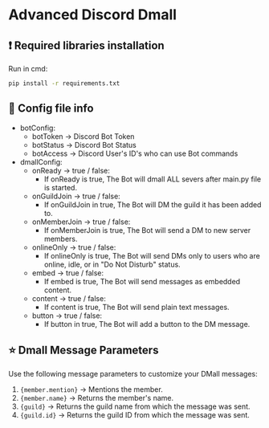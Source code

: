 # Advanced Discord Dmall

## ❗ Required libraries installation
Run in cmd:
```bash
pip install -r requirements.txt
```

## 📝 Config file info
- botConfig:
  - botToken -> Discord Bot Token
  - botStatus -> Discord Bot Status 
  - botAccess -> Discord User's ID's who can use Bot commands
- dmallConfig:
  - onReady -> true / false:
    - If onReady is true, The Bot will dmall ALL severs after main.py file is started.
  - onGuildJoin -> true / false:
    - If onGuildJoin in true, The Bot will DM the guild it has been added to.
  - onMemberJoin -> true / false:
    - If onMemberJoin is true, The Bot will send a DM to new server members.
  - onlineOnly -> true / false:
    - If onlineOnly is true, The Bot will send DMs only to users who are online, idle, or in "Do Not Disturb" status.
  - embed -> true / false:
    - If embed is true, The Bot will send messages as embedded content.
  - content -> true / false:
    - If content is true, The Bot will send plain text messages.
  - button -> true / false:
    - If button in true, The Bot will add a button to the DM message.

## ⭐ Dmall Message Parameters
Use the following message parameters to customize your DMall messages:

1. `{member.mention}` -> Mentions the member.
2. `{member.name}` -> Returns the member's name.
3. `{guild}` -> Returns the guild name from which the message was sent.
4. `{guild.id}` -> Returns the guild ID from which the message was sent.
